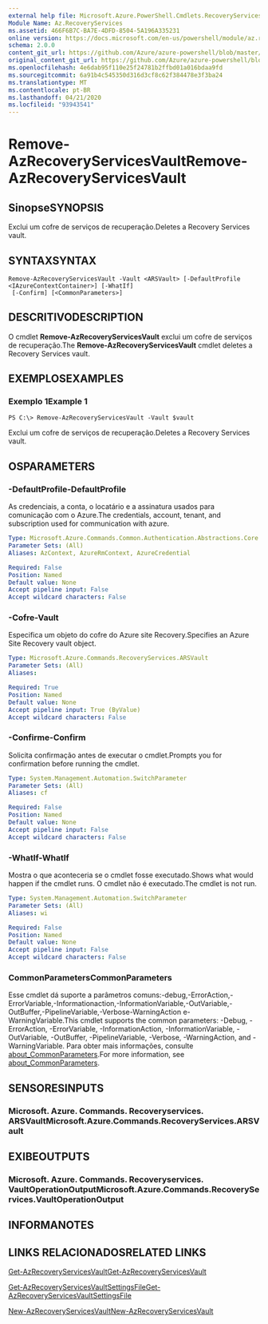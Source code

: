```yaml
---
external help file: Microsoft.Azure.PowerShell.Cmdlets.RecoveryServices.dll-Help.xml
Module Name: Az.RecoveryServices
ms.assetid: 466F6B7C-BA7E-4DFD-8504-5A196A335231
online version: https://docs.microsoft.com/en-us/powershell/module/az.recoveryservices/remove-azrecoveryservicesvault
schema: 2.0.0
content_git_url: https://github.com/Azure/azure-powershell/blob/master/src/RecoveryServices/RecoveryServices/help/Remove-AzRecoveryServicesVault.md
original_content_git_url: https://github.com/Azure/azure-powershell/blob/master/src/RecoveryServices/RecoveryServices/help/Remove-AzRecoveryServicesVault.md
ms.openlocfilehash: 4e6dab95f110e25f24781b2ffbd01a016bdaa9fd
ms.sourcegitcommit: 6a91b4c545350d316d3cf8c62f384478e3f3ba24
ms.translationtype: MT
ms.contentlocale: pt-BR
ms.lasthandoff: 04/21/2020
ms.locfileid: "93943541"
---
```

# <span data-ttu-id="2e20f-101">Remove-AzRecoveryServicesVault</span><span class="sxs-lookup"><span data-stu-id="2e20f-101">Remove-AzRecoveryServicesVault</span></span>

## <span data-ttu-id="2e20f-102">Sinopse</span><span class="sxs-lookup"><span data-stu-id="2e20f-102">SYNOPSIS</span></span>
<span data-ttu-id="2e20f-103">Exclui um cofre de serviços de recuperação.</span><span class="sxs-lookup"><span data-stu-id="2e20f-103">Deletes a Recovery Services vault.</span></span>

## <span data-ttu-id="2e20f-104">SYNTAX</span><span class="sxs-lookup"><span data-stu-id="2e20f-104">SYNTAX</span></span>

```
Remove-AzRecoveryServicesVault -Vault <ARSVault> [-DefaultProfile <IAzureContextContainer>] [-WhatIf]
 [-Confirm] [<CommonParameters>]
```

## <span data-ttu-id="2e20f-105">DESCRITIVO</span><span class="sxs-lookup"><span data-stu-id="2e20f-105">DESCRIPTION</span></span>
<span data-ttu-id="2e20f-106">O cmdlet **Remove-AzRecoveryServicesVault** exclui um cofre de serviços de recuperação.</span><span class="sxs-lookup"><span data-stu-id="2e20f-106">The **Remove-AzRecoveryServicesVault** cmdlet deletes a Recovery Services vault.</span></span>

## <span data-ttu-id="2e20f-107">EXEMPLOS</span><span class="sxs-lookup"><span data-stu-id="2e20f-107">EXAMPLES</span></span>

### <span data-ttu-id="2e20f-108">Exemplo 1</span><span class="sxs-lookup"><span data-stu-id="2e20f-108">Example 1</span></span>
```
PS C:\> Remove-AzRecoveryServicesVault -Vault $vault
```

<span data-ttu-id="2e20f-109">Exclui um cofre de serviços de recuperação.</span><span class="sxs-lookup"><span data-stu-id="2e20f-109">Deletes a Recovery Services vault.</span></span>

## <span data-ttu-id="2e20f-110">OS</span><span class="sxs-lookup"><span data-stu-id="2e20f-110">PARAMETERS</span></span>

### <span data-ttu-id="2e20f-111">-DefaultProfile</span><span class="sxs-lookup"><span data-stu-id="2e20f-111">-DefaultProfile</span></span>
<span data-ttu-id="2e20f-112">As credenciais, a conta, o locatário e a assinatura usados para comunicação com o Azure.</span><span class="sxs-lookup"><span data-stu-id="2e20f-112">The credentials, account, tenant, and subscription used for communication with azure.</span></span>

```yaml
Type: Microsoft.Azure.Commands.Common.Authentication.Abstractions.Core.IAzureContextContainer
Parameter Sets: (All)
Aliases: AzContext, AzureRmContext, AzureCredential

Required: False
Position: Named
Default value: None
Accept pipeline input: False
Accept wildcard characters: False
```

### <span data-ttu-id="2e20f-113">-Cofre</span><span class="sxs-lookup"><span data-stu-id="2e20f-113">-Vault</span></span>
<span data-ttu-id="2e20f-114">Especifica um objeto do cofre do Azure site Recovery.</span><span class="sxs-lookup"><span data-stu-id="2e20f-114">Specifies an Azure Site Recovery vault object.</span></span>

```yaml
Type: Microsoft.Azure.Commands.RecoveryServices.ARSVault
Parameter Sets: (All)
Aliases:

Required: True
Position: Named
Default value: None
Accept pipeline input: True (ByValue)
Accept wildcard characters: False
```

### <span data-ttu-id="2e20f-115">-Confirme</span><span class="sxs-lookup"><span data-stu-id="2e20f-115">-Confirm</span></span>
<span data-ttu-id="2e20f-116">Solicita confirmação antes de executar o cmdlet.</span><span class="sxs-lookup"><span data-stu-id="2e20f-116">Prompts you for confirmation before running the cmdlet.</span></span>

```yaml
Type: System.Management.Automation.SwitchParameter
Parameter Sets: (All)
Aliases: cf

Required: False
Position: Named
Default value: None
Accept pipeline input: False
Accept wildcard characters: False
```

### <span data-ttu-id="2e20f-117">-WhatIf</span><span class="sxs-lookup"><span data-stu-id="2e20f-117">-WhatIf</span></span>
<span data-ttu-id="2e20f-118">Mostra o que aconteceria se o cmdlet fosse executado.</span><span class="sxs-lookup"><span data-stu-id="2e20f-118">Shows what would happen if the cmdlet runs.</span></span> <span data-ttu-id="2e20f-119">O cmdlet não é executado.</span><span class="sxs-lookup"><span data-stu-id="2e20f-119">The cmdlet is not run.</span></span>

```yaml
Type: System.Management.Automation.SwitchParameter
Parameter Sets: (All)
Aliases: wi

Required: False
Position: Named
Default value: None
Accept pipeline input: False
Accept wildcard characters: False
```

### <span data-ttu-id="2e20f-120">CommonParameters</span><span class="sxs-lookup"><span data-stu-id="2e20f-120">CommonParameters</span></span>
<span data-ttu-id="2e20f-121">Esse cmdlet dá suporte a parâmetros comuns:-debug,-ErrorAction,-ErrorVariable,-Informationaction,-InformationVariable,-OutVariable,-OutBuffer,-PipelineVariable,-Verbose-WarningAction e-WarningVariable.</span><span class="sxs-lookup"><span data-stu-id="2e20f-121">This cmdlet supports the common parameters: -Debug, -ErrorAction, -ErrorVariable, -InformationAction, -InformationVariable, -OutVariable, -OutBuffer, -PipelineVariable, -Verbose, -WarningAction, and -WarningVariable.</span></span> <span data-ttu-id="2e20f-122">Para obter mais informações, consulte [about_CommonParameters](http://go.microsoft.com/fwlink/?LinkID=113216).</span><span class="sxs-lookup"><span data-stu-id="2e20f-122">For more information, see [about_CommonParameters](http://go.microsoft.com/fwlink/?LinkID=113216).</span></span>

## <span data-ttu-id="2e20f-123">SENSORES</span><span class="sxs-lookup"><span data-stu-id="2e20f-123">INPUTS</span></span>

### <span data-ttu-id="2e20f-124">Microsoft. Azure. Commands. Recoveryservices. ARSVault</span><span class="sxs-lookup"><span data-stu-id="2e20f-124">Microsoft.Azure.Commands.RecoveryServices.ARSVault</span></span>

## <span data-ttu-id="2e20f-125">EXIBE</span><span class="sxs-lookup"><span data-stu-id="2e20f-125">OUTPUTS</span></span>

### <span data-ttu-id="2e20f-126">Microsoft. Azure. Commands. Recoveryservices. VaultOperationOutput</span><span class="sxs-lookup"><span data-stu-id="2e20f-126">Microsoft.Azure.Commands.RecoveryServices.VaultOperationOutput</span></span>

## <span data-ttu-id="2e20f-127">INFORMA</span><span class="sxs-lookup"><span data-stu-id="2e20f-127">NOTES</span></span>

## <span data-ttu-id="2e20f-128">LINKS RELACIONADOS</span><span class="sxs-lookup"><span data-stu-id="2e20f-128">RELATED LINKS</span></span>

[<span data-ttu-id="2e20f-129">Get-AzRecoveryServicesVault</span><span class="sxs-lookup"><span data-stu-id="2e20f-129">Get-AzRecoveryServicesVault</span></span>](./Get-AzRecoveryServicesVault.md)

[<span data-ttu-id="2e20f-130">Get-AzRecoveryServicesVaultSettingsFile</span><span class="sxs-lookup"><span data-stu-id="2e20f-130">Get-AzRecoveryServicesVaultSettingsFile</span></span>](./Get-AzRecoveryServicesVaultSettingsFile.md)

[<span data-ttu-id="2e20f-131">New-AzRecoveryServicesVault</span><span class="sxs-lookup"><span data-stu-id="2e20f-131">New-AzRecoveryServicesVault</span></span>](./New-AzRecoveryServicesVault.md)


